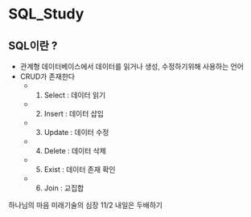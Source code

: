 # SQL_Study

## SQL이란 ? 
-  관계형 데이터베이스에서 데이터를 읽거나 생성, 수정하기위해 사용하는 언어 
-  CRUD가 존재한다 
    + 1. Select : 데이터 읽기
    + 2. Insert : 데이터 삽입
    + 3. Update : 데이터 수정
    + 4. Delete : 데이터 삭제
    + 5. Exist : 데이터 존재 확인
    + 6. Join : 교집합 




하나님의 마음 미래기술의 심장 
11/2 내일은 두배하기 